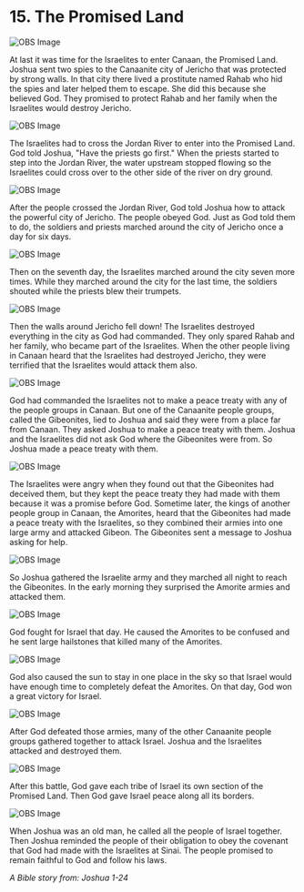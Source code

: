 # 15. The Promised Land

![OBS Image](https://cdn.door43.org/obs/jpg/360px/obs-en-15-01.jpg)

At last it was time for the Israelites to enter Canaan, the Promised Land. Joshua sent two spies to the Canaanite city of Jericho that was protected by strong walls. In that city there lived a prostitute named Rahab who hid the spies and later helped them to escape. She did this because she believed God. They promised to protect Rahab and her family when the Israelites would destroy Jericho. 

![OBS Image](https://cdn.door43.org/obs/jpg/360px/obs-en-15-02.jpg)

The Israelites had to cross the Jordan River to enter into the Promised Land. God told Joshua, "Have the priests go first." When the priests started to step into the Jordan River, the water upstream stopped flowing so the Israelites could cross over to the other side of the river on dry ground.

![OBS Image](https://cdn.door43.org/obs/jpg/360px/obs-en-15-03.jpg)

After the people crossed the Jordan River, God told Joshua how to attack the powerful city of Jericho. The people obeyed God. Just as God told them to do, the soldiers and priests marched around the city of Jericho once a day for six days.

![OBS Image](https://cdn.door43.org/obs/jpg/360px/obs-en-15-04.jpg)

Then on the seventh day, the Israelites marched around the city seven more times. While they marched around the city for the last time, the soldiers shouted while the priests blew their trumpets.

![OBS Image](https://cdn.door43.org/obs/jpg/360px/obs-en-15-05.jpg)

Then the walls around Jericho fell down! The Israelites destroyed everything in the city as God had commanded. They only spared Rahab and her family, who became part of the Israelites. When the other people living in Canaan heard that the Israelites had destroyed Jericho, they were terrified that the Israelites would attack them also.

![OBS Image](https://cdn.door43.org/obs/jpg/360px/obs-en-15-06.jpg)

God had commanded the Israelites not to make a peace treaty with any of the people groups in Canaan. But one of the Canaanite people groups, called the Gibeonites, lied to Joshua and said they were from a place far from Canaan. They asked Joshua to make a peace treaty with them. Joshua and the Israelites did not ask God where the Gibeonites were from. So Joshua made a peace treaty with them.

![OBS Image](https://cdn.door43.org/obs/jpg/360px/obs-en-15-07.jpg)

The Israelites were angry when they found out that the Gibeonites had deceived them, but they kept the peace treaty they had made with them because it was a promise before God. Sometime later, the kings of another people group in Canaan, the Amorites, heard that the Gibeonites had made a peace treaty with the Israelites, so they combined their armies into one large army and attacked Gibeon. The Gibeonites sent a message to Joshua asking for help.

![OBS Image](https://cdn.door43.org/obs/jpg/360px/obs-en-15-08.jpg)

So Joshua gathered the Israelite army and they marched all night to reach the Gibeonites. In the early morning they surprised the Amorite armies and attacked them.

![OBS Image](https://cdn.door43.org/obs/jpg/360px/obs-en-15-09.jpg)

God fought for Israel that day. He caused the Amorites to be confused and he sent large hailstones that killed many of the Amorites.

![OBS Image](https://cdn.door43.org/obs/jpg/360px/obs-en-15-10.jpg)

God also caused the sun to stay in one place in the sky so that Israel would have enough time to completely defeat the Amorites. On that day, God won a great victory for Israel.

![OBS Image](https://cdn.door43.org/obs/jpg/360px/obs-en-15-11.jpg)

After God defeated those armies, many of the other Canaanite people groups gathered together to attack Israel. Joshua and the Israelites attacked and destroyed them.

![OBS Image](https://cdn.door43.org/obs/jpg/360px/obs-en-15-12.jpg)

After this battle, God gave each tribe of Israel its own section of the Promised Land. Then God gave Israel peace along all its borders. 

![OBS Image](https://cdn.door43.org/obs/jpg/360px/obs-en-15-13.jpg)

When Joshua was an old man, he called all the people of Israel together. Then Joshua reminded the people of their obligation to obey the covenant that God had made with the Israelites at Sinai. The people promised to remain faithful to God and follow his laws.

_A Bible story from: Joshua 1-24_
